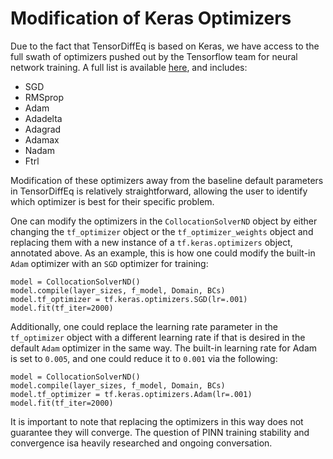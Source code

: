 # Modification of Keras Optimizers

Due to the fact that TensorDiffEq is based on Keras, we have access to the full swath of optimizers pushed out by the Tensorflow 
team for neural network training. A full list is available [here](https://keras.io/api/optimizers/), and includes:
- SGD
- RMSprop
- Adam
- Adadelta
- Adagrad
- Adamax
- Nadam
- Ftrl

Modification of these optimizers away from the baseline default parameters in TensorDiffEq is relatively straightforward, 
allowing the user to identify which optimizer is best for their specific problem. 

One can modify the optimizers in the `CollocationSolverND` object by either changing the 
`tf_optimizer` object or the `tf_optimizer_weights` object and replacing them with a new instance of 
a `tf.keras.optimizers` object, annotated above. As an example, this is how one could modify the built-in `Adam` optimizer with an 
`SGD` optimizer for training:

```{code} python
model = CollocationSolverND()
model.compile(layer_sizes, f_model, Domain, BCs)
model.tf_optimizer = tf.keras.optimizers.SGD(lr=.001)
model.fit(tf_iter=2000)
```

Additionally, one could replace the learning rate parameter in the `tf_optimizer` object with 
a different learning rate if that is desired in the default `Adam` optimizer in the same way. The built-in learning rate for Adam
is set to `0.005`, and one could reduce it to `0.001` via the following:
```{code} python
model = CollocationSolverND()
model.compile(layer_sizes, f_model, Domain, BCs)
model.tf_optimizer = tf.keras.optimizers.Adam(lr=.001)
model.fit(tf_iter=2000)
```

It is important to note that replacing the optimizers in this way does not guarantee they will converge. The question
of PINN training stability and convergence isa heavily researched and ongoing conversation. 
